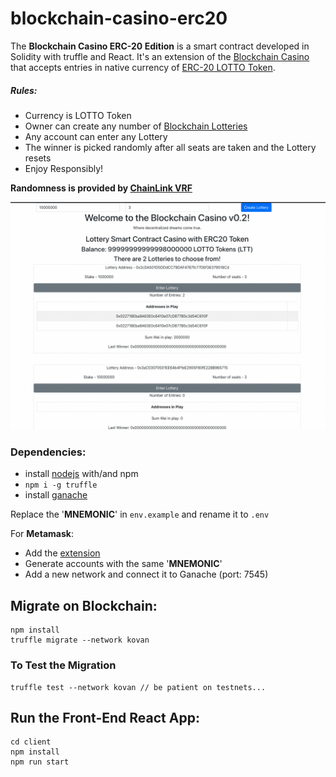 # blockchain-casino-erc20
The **Blockchain Casino ERC-20 Edition** is a smart contract developed in Solidity with truffle and React.
It's an extension of the [Blockchain Casino](https://github.com/Gmitsios/blockchain-casino) that accepts entries in native currency of [ERC-20 LOTTO Token](https://github.com/Gmitsios/mintable_token).

##### Rules:
  - Currency is LOTTO Token
  - Owner can create any number of [Blockchain Lotteries](https://github.com/Gmitsios/blockchain-lottery)
  - Any account can enter any Lottery
  - The winner is picked randomly after all seats are taken and the Lottery resets
  - Enjoy Responsibly!

**Randomness is provided by [ChainLink VRF](https://docs.chain.link/docs/chainlink-vrf/)**

![](https://github.com/Gmitsios/blockchain-casino-erc20/blob/main/screenshot.png)

### Dependencies:

- install [nodejs](https://nodejs.org/en/) with/and npm
-  `npm i -g truffle`
- install [ganache](https://www.trufflesuite.com/ganache)

Replace the '**MNEMONIC**' in `env.example` and rename it to `.env`

For **Metamask**:
- Add the [extension](https://chrome.google.com/webstore/detail/metamask/nkbihfbeogaeaoehlefnkodbefgpgknn?hl=en)
- Generate accounts with the same '**MNEMONIC**'
- Add a new network and connect it to Ganache (port: 7545)

## Migrate on Blockchain:
    
    npm install
    truffle migrate --network kovan

### To Test the Migration

    truffle test --network kovan // be patient on testnets...

## Run the Front-End React App:

    cd client
    npm install
    npm run start